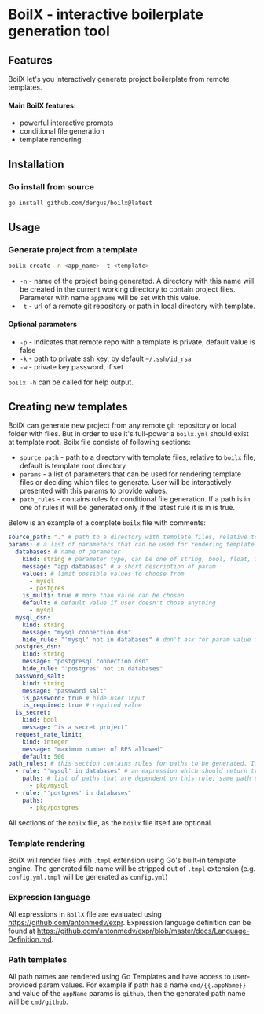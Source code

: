 # BoilX - interactive boilerplate generation tool

## Features
BoilX let's you interactively generate project boilerplate from remote templates.

#### Main BoilX features:
- powerful interactive prompts
- conditional file generation
- template rendering

## Installation
### Go install from source 
```bash
go install github.com/dergus/boilx@latest
```

## Usage
### Generate project from a template
```bash
boilx create -n <app_name> -t <template>
```
- `-n` - name of the project being generated. A directory with this name will be created in the current working directory to contain project files. Parameter with name `appName` will be set with this value.
- `-t` - url of a remote git repository or path in local directory with template.

#### Optional parameters
- `-p` - indicates that remote repo with a template is private, default value is false
- `-k` - path to private ssh key, by default `~/.ssh/id_rsa`
- `-w` - private key password, if set

`boilx -h` can be called for help output.

## Creating new templates
BoilX can generate new project from any remote git repository or local folder with files.
But in order to use it's full-power a `boilx.yml` should exist at template root.
Boilx file consists of following sections:
- `source_path` - path to a directory with template files, relative to `boilx` file, default is template root directory
- `params` - a list of parameters that can be used for rendering template files or deciding which files to generate. User will be interactively presented with this params to provide values.
- `path_rules` - contains rules for conditional file generation. If a path is in one of rules it will be generated only if the latest rule it is in is true.

Below is an example of a complete `boilx` file with comments:
```yaml
source_path: "." # path to a directory with template files, relative to boilx file, default is template root directory
params: # a list of parameters that can be used for rendering template files or deciding which files to generate. User will be interactively presented with this params to provide values.
  databases: # name of parameter
    kind: string # parameter type, can be one of string, bool, float, integer
    message: "app databases" # a short description of param
    values: # limit possible values to choose from
      - mysql
      - postgres
    is_multi: true # more than value can be chosen
    default: # default value if user doesn't chose anything
      - mysql
  mysql_dsn:
    kind: string
    message: "mysql connection dsn"
    hide_rule: "'mysql' not in databases" # don't ask for param value from user if expr returns tru
  postgres_dsn:
    kind: string
    message: "postgresql connection dsn"
    hide_rule: "'postgres' not in databases"
  password_salt:
    kind: string
    message: "password salt"
    is_password: true # hide user input
    is_required: true # required value
  is_secret:
    kind: bool
    message: "is a secret project"
  request_rate_limit:
    kind: integer
    message: "maximum number of RPS allowed"
    default: 500
path_rules: # this section contains rules for paths to be generated. If path is in one of rules it will be generated only if the latest rule it is in is true.
  - rule: "'mysql' in databases" # an expression which should return true in order for path to be included in generated project. Param values can be used here.
    paths: # list of paths that are dependent on this rule, same path can be included in several path rules. Paths evaluated in order described here so if path is included or not depends on the result of the latest executed rule with that path.
      - pkg/mysql
  - rule: "'postgres' in databases"
    paths:
      - pkg/postgres
```

All sections of the `boilx` file, as the `boilx` file itself are optional. 

### Template rendering
BoilX will render files with `.tmpl` extension using Go's built-in template engine.
The generated file name will be stripped out of `.tmpl` extension (e.g. `config.yml.tmpl` will be generated as `config.yml`)

### Expression language
All expressions in `BoilX` file are evaluated using https://github.com/antonmedv/expr.
Expression language definition can be found at https://github.com/antonmedv/expr/blob/master/docs/Language-Definition.md.

### Path templates
All path names are rendered using Go Templates and have access to user-provided param values. For example if path has a name `cmd/{{.appName}}` and value of the `appName` params is `github`, then the generated path name will be `cmd/github`.